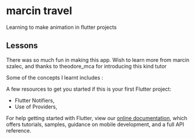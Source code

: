 # marcin travel

Learning to make animation in flutter projects

## Lessons

There was so much fun in making this app.
Wish to learn more from marcin szalec, and thanks to theodore_mca for introducing this kind tutor

Some of the concepts I learnt includes :

A few resources to get you started if this is your first Flutter project:

- Flutter Notifiers,
- Use of Providers,



For help getting started with Flutter, view our
[online documentation](https://flutter.dev/docs), which offers tutorials,
samples, guidance on mobile development, and a full API reference.
